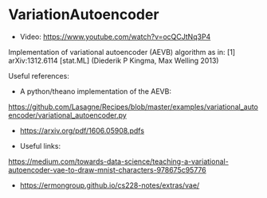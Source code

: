 # VariationAutoencoder


* Video: https://www.youtube.com/watch?v=ocQCJtNq3P4

Implementation of variational autoencoder (AEVB) algorithm as in:
[1] arXiv:1312.6114 [stat.ML] (Diederik P Kingma, Max Welling 2013)

Useful references:

* A python/theano implementation of the AEVB:

https://github.com/Lasagne/Recipes/blob/master/examples/variational_autoencoder/variational_autoencoder.py

* https://arxiv.org/pdf/1606.05908.pdfs

* Useful links:

https://medium.com/towards-data-science/teaching-a-variational-autoencoder-vae-to-draw-mnist-characters-978675c95776
* https://ermongroup.github.io/cs228-notes/extras/vae/